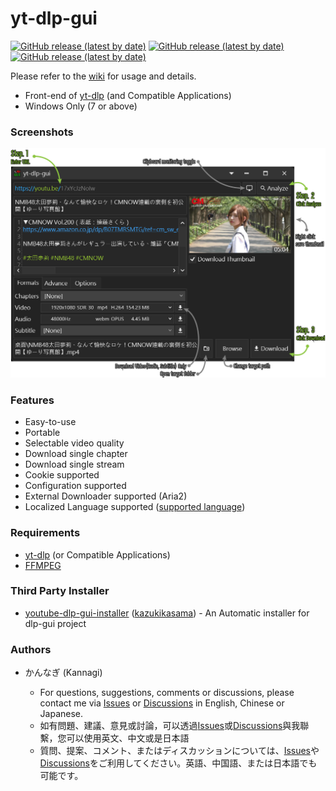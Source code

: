 # yt-dlp-gui
[![GitHub release (latest by date)](https://img.shields.io/github/v/release/kannagi0303/yt-dlp-gui)](#)
[![GitHub release (latest by date)](https://img.shields.io/github/downloads/kannagi0303/yt-dlp-gui/total)](#)
[![GitHub release (latest by date)](https://img.shields.io/github/downloads/kannagi0303/yt-dlp-gui/latest/total)](#)

Please refer to the [wiki](https://github.com/kannagi0303/yt-dlp-gui/wiki) for usage and details.

* Front-end of [yt-dlp](https://github.com/yt-dlp/yt-dlp) (and Compatible Applications)
* Windows Only (7 or above)

### Screenshots
<img src="screenshot01.png" width="640"/>

### Features
* Easy-to-use
* Portable
* Selectable video quality
* Download single chapter
* Download single stream
* Cookie supported
* Configuration supported
* External Downloader supported (Aria2)
* Localized Language supported ([supported language](/languages))

### Requirements
* [yt-dlp](https://github.com/yt-dlp/yt-dlp) (or Compatible Applications)
* [FFMPEG](https://ffmpeg.org/download.html#build-windows)

### Third Party Installer
* [youtube-dlp-gui-installer](https://github.com/kazukikasama/youtube-dlp-gui-installer) ([kazukikasama](https://github.com/kazukikasama)) - An Automatic installer for dlp-gui project

### Authors
* かんなぎ (Kannagi)

  * For questions, suggestions, comments or discussions, please contact me via [Issues](https://github.com/kannagi0303/yt-dlp-gui/issues) or [Discussions](https://github.com/kannagi0303/yt-dlp-gui/discussions) in English, Chinese or Japanese.
  * 如有問題、建議、意見或討論，可以透過[Issues](https://github.com/kannagi0303/yt-dlp-gui/issues)或[Discussions](https://github.com/kannagi0303/yt-dlp-gui/discussions)與我聯繫，您可以使用英文、中文或是日本語
  * 質問、提案、コメント、またはディスカッションについては、[Issues](https://github.com/kannagi0303/yt-dlp-gui/issues)や[Discussions](https://github.com/kannagi0303/yt-dlp-gui/discussions)をご利用してください。英語、中国語、または日本語でも可能です。
